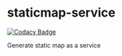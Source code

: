 # staticmap-service

[![Codacy Badge](https://api.codacy.com/project/badge/Grade/1a4d865272044212860e5c1b1a090c26)](https://app.codacy.com/gh/gihan10/staticmap-service?utm_source=github.com&utm_medium=referral&utm_content=gihan10/staticmap-service&utm_campaign=Badge_Grade)

Generate static map as a service

